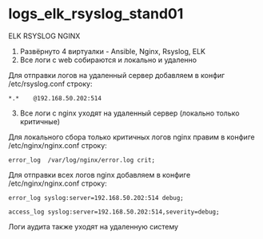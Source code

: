 # logs_elk_rsyslog_stand01
ELK RSYSLOG NGINX

1. Развёрнуто 4 виртуалки - Ansible, Nginx, Rsyslog, ELK
2. Все логи с web собираются и локально и удаленно

Для отправки логов на удаленный сервер добавляем в конфиг /etc/rsyslog.conf строку:

`*.*    @192.168.50.202:514`

3. Все логи с nginx уходят на удаленный сервер (локально только критичные)

Для локального сбора только критичных логов nginx правим в конфиге /etc/nginx/nginx.conf строку:

`error_log  /var/log/nginx/error.log crit;`

Для отправки всех логов nginx добавляем в конфиге /etc/nginx/nginx.conf строку:

`error_log syslog:server=192.168.50.202:514 debug;`

`access_log syslog:server=192.168.50.202:514,severity=debug;`

Логи аудита также уходят на удаленную систему
